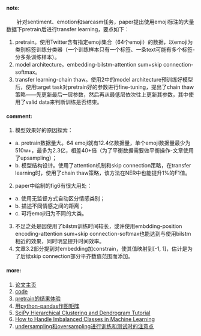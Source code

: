 #### note:
　　针对sentiment、emotion和sarcasm任务，paper提出使用emoji标注的大量数据下pretrain后进行transfer learning，要点如下：
  1. pretrain。使用Twitter含有指定emoji集合（64个emoji）的数据，以emoji为类别标签训练分类器（一个训练样本只有一个标签、一条text可能有多个标签-分多条训练样本）。
  2. model architecture。embedding-bilstm-attention sum+skip connection-softmax。
  3. transfer learning-chain thaw。使用2中的model architecture预训练好模型后，使用target task对pretrain好的参数进行fine-tuning，提出了chain thaw策略——先更新最后一层参数，然后再从最低层依次往上更新其参数，其中使用了valid data来判断训练是否结束。

#### comment:
  1. 模型效果好的原因探索：
  + a. pretrain数据量大。64 emoji就有12.4亿数据量，单个emoji数据量最少为510w+，最多为2.3亿，相差40+倍（为了平衡数据需要做平衡操作-文章使用了upsampling）；
  + b. 模型结构设计。使用了attention机制和skip connection策略，在transfer learning时，使用了chain thaw策略，该方法在NER中也能提升1%的F1值。
  2. paper中绘制的fig6有很大用处：
  + a. 使用无监督方式自动区分情感类别；
  + b. 描述不同情感之间的距离；
  + c. 可将emoji归为不同的大类。
  3. 不足之处是因使用了bilstm训练时间较长，或许使用embdding-position encoding-attention sum+skip connection-softmax也能达到与使用bilstm相近的效果，同时明显提升时间效率。
  4. 文章3.2部分提到对embedding加constrain，使其值映射到[-1, 1]，估计是为了后续skip connection部分平齐数值范围而添加。
  
#### more:
  1. [论文主页](https://www.media.mit.edu/projects/deepmoji/overview/)
  2. [code](https://github.com/bfelbo/deepmoji)
  3. [pretrain的结果体验](http://deepmoji.mit.edu)
  4. [用python-pandas作图矩阵](https://www.jianshu.com/p/47b54eb35eed)
  5. [SciPy Hierarchical Clustering and Dendrogram Tutorial](https://joernhees.de/blog/2015/08/26/scipy-hierarchical-clustering-and-dendrogram-tutorial/#Perform-the-Hierarchical-Clustering)
  6. [How to Handle Imbalanced Classes in Machine Learning](https://elitedatascience.com/imbalanced-classes)
  7. [undersampling和oversampling进行训练和测试时的注意点](https://www.marcoaltini.com/blog/dealing-with-imbalanced-data-undersampling-oversampling-and-proper-cross-validation)
